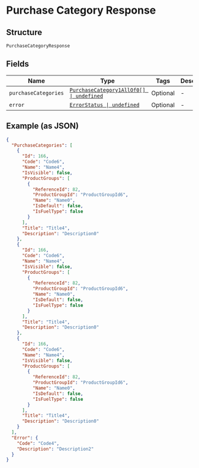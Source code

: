 
# Purchase Category Response

## Structure

`PurchaseCategoryResponse`

## Fields

| Name | Type | Tags | Description |
|  --- | --- | --- | --- |
| `purchaseCategories` | [`PurchaseCategory1AllOf0[] \| undefined`](../../doc/models/purchase-category-1-all-of-0.md) | Optional | - |
| `error` | [`ErrorStatus \| undefined`](../../doc/models/error-status.md) | Optional | - |

## Example (as JSON)

```json
{
  "PurchaseCategories": [
    {
      "Id": 166,
      "Code": "Code6",
      "Name": "Name4",
      "IsVisible": false,
      "ProductGroups": [
        {
          "ReferenceId": 82,
          "ProductGroupId": "ProductGroupId6",
          "Name": "Name0",
          "IsDefault": false,
          "IsFuelType": false
        }
      ],
      "Title": "Title4",
      "Description": "Description0"
    },
    {
      "Id": 166,
      "Code": "Code6",
      "Name": "Name4",
      "IsVisible": false,
      "ProductGroups": [
        {
          "ReferenceId": 82,
          "ProductGroupId": "ProductGroupId6",
          "Name": "Name0",
          "IsDefault": false,
          "IsFuelType": false
        }
      ],
      "Title": "Title4",
      "Description": "Description0"
    },
    {
      "Id": 166,
      "Code": "Code6",
      "Name": "Name4",
      "IsVisible": false,
      "ProductGroups": [
        {
          "ReferenceId": 82,
          "ProductGroupId": "ProductGroupId6",
          "Name": "Name0",
          "IsDefault": false,
          "IsFuelType": false
        }
      ],
      "Title": "Title4",
      "Description": "Description0"
    }
  ],
  "Error": {
    "Code": "Code4",
    "Description": "Description2"
  }
}
```

